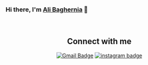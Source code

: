 ### Hi there, I'm <a href="http://alibaghernia.ir">Ali Baghernia</a> 👋
<br>
<div align="center">
  <h2>
  Connect with me
  </h2>


[![Gmail Badge](https://img.shields.io/badge/-Gmail-c14438?style=flat-square&logo=Gmail&logoColor=white&link=mailto:alibaghernia0@gmail.com)](mailto:alibaghernia0@gmail.com)
[![instagram badge](https://img.shields.io/badge/-@_alibaghernia-%23E4415F?style=flat&logo=instagram&logoColor=white)](https://www.instagram.com/_alibaghernia)

</div>
